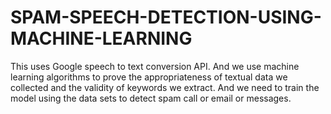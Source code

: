 # SPAM-SPEECH-DETECTION-USING-MACHINE-LEARNING
This uses Google speech to text conversion API. And we use machine learning algorithms to prove the appropriateness of textual data we collected and the validity of keywords we extract. And we need to train the model using the data sets to detect spam call or email or messages.
<html><embed><a href="https://github.com/dsaisrujan/SPAM-SPEECH-DETECTION-USING-MACHINE-LEARNING/blob/main/total%20mini-project%20report.pdf"></a></embed></html>
